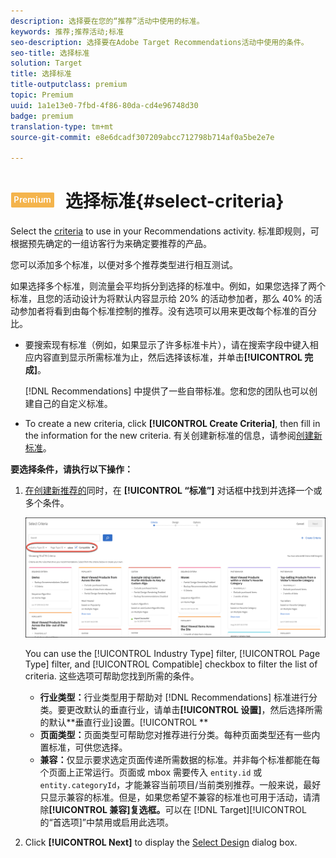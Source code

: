```yaml
---
description: 选择要在您的“推荐”活动中使用的标准。
keywords: 推荐;推荐活动;标准
seo-description: 选择要在Adobe Target Recommendations活动中使用的条件。
seo-title: 选择标准
solution: Target
title: 选择标准
title-outputclass: premium
topic: Premium
uuid: 1a1e13e0-7fbd-4f86-80da-cd4e96748d30
badge: premium
translation-type: tm+mt
source-git-commit: e8e6dcadf307209abcc712798b714af0a5be2e7e

---
```



# ![PREMIUM](/help/assets/premium.png) 选择标准{#select-criteria}

Select the [criteria](/help/c-recommendations/c-algorithms/algorithms.md) to use in your Recommendations activity. 标准即规则，可根据预先确定的一组访客行为来确定要推荐的产品。

您可以添加多个标准，以便对多个推荐类型进行相互测试。

如果选择多个标准，则流量会平均拆分到选择的标准中。例如，如果您选择了两个标准，且您的活动设计为将默认内容显示给 20% 的活动参加者，那么 40% 的活动参加者将看到由每个标准控制的推荐。没有选项可以用来更改每个标准的百分比。

* 要搜索现有标准（例如，如果显示了许多标准卡片），请在搜索字段中键入相应内容直到显示所需标准为止，然后选择该标准，并单击&#x200B;**[!UICONTROL 完成]**。

   [!DNL Recommendations] 中提供了一些自带标准。您和您的团队也可以创建自己的自定义标准。

* To create a new criteria, click **[!UICONTROL Create Criteria]**, then fill in the information for the new criteria. 有关创建新标准的信息，请参阅[创建新标准](../../c-recommendations/c-algorithms/create-new-algorithm.md#task_8A9CB465F28D44899F69F38AD27352FE)。

**要选择条件，请执行以下操作：**

1. [在创建新推荐的](../../c-recommendations/t-create-recs-activity/create-recs-activity.md#task_6874328773C64C44A73F0A130AD3F96F)同时，在 **[!UICONTROL “标准”]** 对话框中找到并选择一个或多个条件。

   ![“选择标准”对话框](/help/c-recommendations/t-create-recs-activity/assets/filters.png)

   You can use the [!UICONTROL Industry Type] filter, [!UICONTROL Page Type] filter, and [!UICONTROL Compatible] checkbox to filter the list of criteria. 这些选项可帮助您找到所需的条件。

   * **行业类型：**&#x200B;行业类型用于帮助对 [!DNL Recommendations] 标准进行分类。要更改默认的垂直行业，请单击&#x200B;**[!UICONTROL 设置]**，然后选择所需的默认&#x200B;**垂直行业]设置。[!UICONTROL **
   * **页面类型：**&#x200B;页面类型可帮助您对推荐进行分类。每种页面类型还有一些内置标准，可供您选择。
   * **兼容：**&#x200B;仅显示要求选定页面传递所需数据的标准。并非每个标准都能在每个页面上正常运行。页面或 mbox 需要传入 `entity.id` 或 `entity.categoryId`，才能兼容当前项目/当前类别推荐。一般来说，最好只显示兼容的标准。但是，如果您希望不兼容的标准也可用于活动，请清除&#x200B;**[!UICONTROL 兼容]复选框。**&#x200B;可以在 [!DNL Target][!UICONTROL  的“首选项]”中禁用或启用此选项。

1. Click **[!UICONTROL Next]** to display the [Select Design](/help/c-recommendations/c-design-overview/design-overview.md) dialog box.
